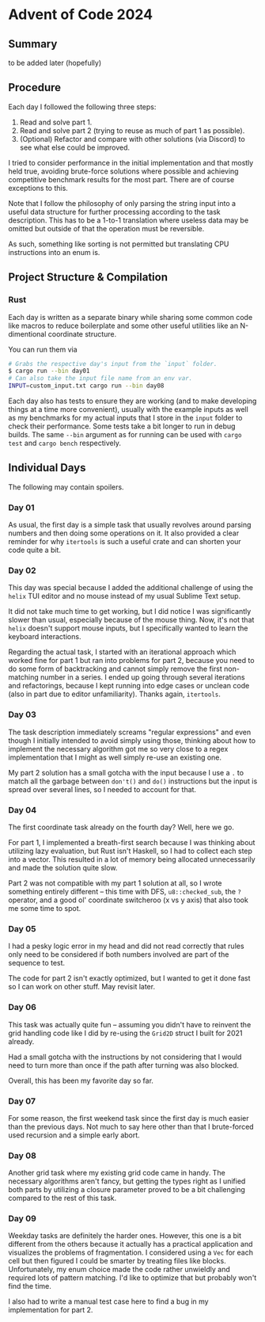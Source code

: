 # Advent of Code 2024

## Summary

to be added later (hopefully)


## Procedure

Each day I followed the following three steps:

1. Read and solve part 1.
1. Read and solve part 2
   (trying to reuse as much of part 1 as possible).
1. (Optional) Refactor and compare with other solutions (via Discord)
   to see what else could be improved.

I tried to consider performance in the initial implementation
and that mostly held true,
avoiding brute-force solutions where possible
and achieving competitive benchmark results for the most part.
There are of course exceptions to this.

Note that I follow the philosophy of
only parsing the string input
into a useful data structure for further processing
according to the task description.
This has to be a 1-to-1 translation
where useless data may be omitted
but outside of that the operation must be reversible.

As such,
something like sorting is not permitted
but translating CPU instructions into an enum is.


## Project Structure & Compilation

### Rust

Each day is written as a separate binary
while sharing some common code
like macros
to reduce boilerplate
and some other useful utilities
like an N-dimentional coordinate structure.

You can run them via
```sh
# Grabs the respective day's input from the `input` folder.
$ cargo run --bin day01
# Can also take the input file name from an env var.
INPUT=custom_input.txt cargo run --bin day08
```

Each day also has tests to ensure they are working
(and to make developing things at a time more convenient),
usually with the example inputs
as well as my benchmarks for my actual inputs
that I store in the `input` folder
to check their performance.
Some tests take a bit longer to run in debug builds.
The same `--bin` argument as for running can be used
with `cargo test` and `cargo bench` respectively.


## Individual Days

The following may contain spoilers.

### Day 01

As usual, the first day is a simple task
that usually revolves around parsing numbers
and then doing some operations on it.
It also provided a clear reminder
for why `itertools` is such a useful crate
and can shorten your code quite a bit.

### Day 02

This day was special
because I added the additional challenge
of using the `helix` TUI editor
and no mouse
instead of my usual Sublime Text setup.

It did not take much time to get working,
but I did notice I was significantly slower than usual,
especially because of the mouse thing.
Now, it's not that `helix` doesn't support mouse inputs,
but I specifically wanted to learn the keyboard interactions.

Regarding the actual task,
I started with an iterational approach
which worked fine for part 1
but ran into problems for part 2,
because you need to do some form of backtracking
and cannot simply remove the first non-matching number in a series.
I ended up going through several iterations and refactorings,
because I kept running into edge cases or unclean code
(also in part due to editor unfamiliarity).
Thanks again, `itertools`.

### Day 03

The task description immediately screams "regular expressions"
and even though I initially intended to avoid simply using those,
thinking about how to implement the necessary algorithm
got me so very close to a regex implementation
that I might as well simply re-use an existing one.

My part 2 solution has a small gotcha with the input
because I use a `.` to match all the garbage
between `don't()` and `do()` instructions
but the input is spread over several lines,
so I needed to account for that.

### Day 04

The first coordinate task already on the fourth day?
Well, here we go.

For part 1,
I implemented a breath-first search
because I was thinking about utilizing lazy evaluation,
but Rust isn't Haskell,
so I had to collect each step into a vector.
This resulted in a lot of memory being allocated unnecessarily
and made the solution quite slow.

Part 2 was not compatible with my part 1 solution at all,
so I wrote something entirely different –
this time with DFS,
`u8::checked_sub`,
the `?` operator,
and a good ol' coordinate switcheroo (x vs y axis)
that also took me some time to spot.

### Day 05

I had a pesky logic error
in my head
and did not read correctly
that rules only need to be considered
if both numbers involved
are part of the sequence to test.

The code for part 2 isn't exactly optimized,
but I wanted to get it done fast
so I can work on other stuff.
May revisit later.

### Day 06

This task was actually quite fun –
assuming you didn't have to reinvent the grid handling code
like I did by re-using the `Grid2D` struct I built for 2021 already.

Had a small gotcha with the instructions
by not considering
that I would need to turn more than once
if the path after turning was also blocked.

Overall, this has been my favorite day so far.

### Day 07

For some reason,
the first weekend task since the first day
is much easier than the previous days.
Not much to say here
other than that I brute-forced
used recursion
and a simple early abort.

### Day 08

Another grid task
where my existing grid code came in handy.
The necessary algorithms aren't fancy,
but getting the types right
as I unified both parts by utilizing a closure parameter
proved to be a bit challenging
compared to the rest of this task.

### Day 09

Weekday tasks are definitely the harder ones.
However, this one is a bit different from the others
because it actually has a practical application
and visualizes the problems of fragmentation.
I considered using a `Vec` for each cell
but then figured I could be smarter by treating files like blocks.
Unfortunately, my enum choice made the code rather unwieldly
and required lots of pattern matching.
I'd like to optimize that
but probably won't find the time.

I also had to write a manual test case here
to find a bug in my implementation for part 2.
